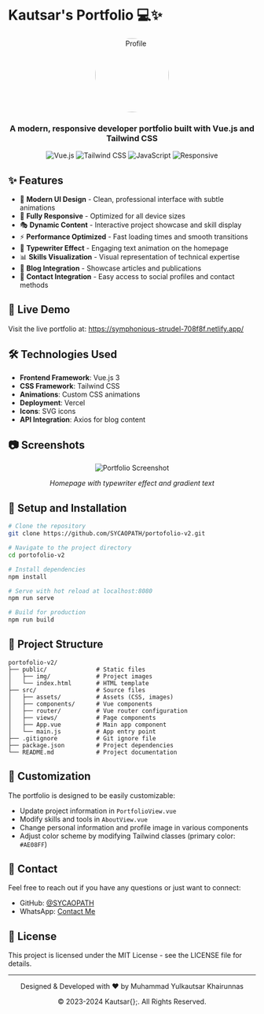 # Kautsar's Portfolio 💻✨

<div align="center">
  <img src="https://ik.imagekit.io/portofoliosars/SARSnewProfile.jpg?updatedAt=1749812953629" alt="Profile" width="150" style="border-radius: 50%;" />
  <h3>A modern, responsive developer portfolio built with Vue.js and Tailwind CSS</h3>
  
  ![Vue.js](https://img.shields.io/badge/Vue.js-4FC08D?style=for-the-badge&logo=vue.js&logoColor=white)
  ![Tailwind CSS](https://img.shields.io/badge/Tailwind_CSS-38B2AC?style=for-the-badge&logo=tailwind-css&logoColor=white)
  ![JavaScript](https://img.shields.io/badge/JavaScript-F7DF1E?style=for-the-badge&logo=javascript&logoColor=black)
  ![Responsive](https://img.shields.io/badge/Responsive-100%25-brightgreen?style=for-the-badge)
</div>

## ✨ Features

- 🌙 **Modern UI Design** - Clean, professional interface with subtle animations
- 📱 **Fully Responsive** - Optimized for all device sizes
- 🎭 **Dynamic Content** - Interactive project showcase and skill display
- ⚡ **Performance Optimized** - Fast loading times and smooth transitions
- 🔄 **Typewriter Effect** - Engaging text animation on the homepage
- 📊 **Skills Visualization** - Visual representation of technical expertise
- 📝 **Blog Integration** - Showcase articles and publications
- 📱 **Contact Integration** - Easy access to social profiles and contact methods

## 🚀 Live Demo

Visit the live portfolio at: https://symphonious-strudel-708f8f.netlify.app/

## 🛠️ Technologies Used

- **Frontend Framework**: Vue.js 3
- **CSS Framework**: Tailwind CSS
- **Animations**: Custom CSS animations
- **Deployment**: Vercel
- **Icons**: SVG icons
- **API Integration**: Axios for blog content

## 📷 Screenshots

<div align="center">
  <img src="https://via.placeholder.com/800x400?text=Portfolio+Screenshot" alt="Portfolio Screenshot" />
  <p><i>Homepage with typewriter effect and gradient text</i></p>
</div>

## 🔧 Setup and Installation

```bash
# Clone the repository
git clone https://github.com/SYCAOPATH/portofolio-v2.git

# Navigate to the project directory
cd portofolio-v2

# Install dependencies
npm install

# Serve with hot reload at localhost:8080
npm run serve

# Build for production
npm run build
```

## 📂 Project Structure

```
portofolio-v2/
├── public/              # Static files
│   ├── img/             # Project images
│   └── index.html       # HTML template
├── src/                 # Source files
│   ├── assets/          # Assets (CSS, images)
│   ├── components/      # Vue components
│   ├── router/          # Vue router configuration
│   ├── views/           # Page components
│   ├── App.vue          # Main app component
│   └── main.js          # App entry point
├── .gitignore           # Git ignore file
├── package.json         # Project dependencies
└── README.md            # Project documentation
```

## 🎨 Customization

The portfolio is designed to be easily customizable:

- Update project information in `PortfolioView.vue`
- Modify skills and tools in `AboutView.vue`
- Change personal information and profile image in various components
- Adjust color scheme by modifying Tailwind classes (primary color: `#AE08FF`)

## 📱 Contact

Feel free to reach out if you have any questions or just want to connect:

- GitHub: [@SYCAOPATH](https://github.com/SYCAOPATH)
- WhatsApp: [Contact Me](https://wa.me/+6285177097445)

## 📄 License

This project is licensed under the MIT License - see the LICENSE file for details.

---

<div align="center">
  <p>Designed & Developed with ❤️ by Muhammad Yulkautsar Khairunnas</p>
  <p>© 2023-2024 Kautsar{};. All Rights Reserved.</p>
</div>

